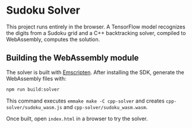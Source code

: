 # Sudoku Solver

This project runs entirely in the browser. A TensorFlow model recognizes the digits from a Sudoku grid and a C++ backtracking solver, compiled to WebAssembly, computes the solution.

## Building the WebAssembly module

The solver is built with [Emscripten](https://emscripten.org/). After installing the SDK, generate the WebAssembly files with:

```bash
npm run build:solver
```


This command executes `emmake make -C cpp-solver` and creates `cpp-solver/sudoku_wasm.js` and `cpp-solver/sudoku_wasm.wasm`.

Once built, open `index.html` in a browser to try the solver.
